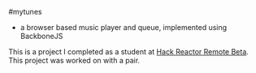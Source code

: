 #mytunes
* a browser based music player and queue, implemented using BackboneJS

This is a project I completed as a student at [Hack Reactor Remote Beta](http://www.hackreactor.com/remote-beta). This project was worked on with a pair.
